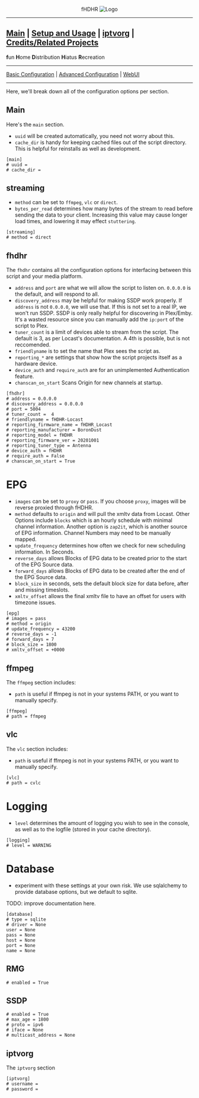 <p align="center">fHDHR    <img src="images/logo.ico" alt="Logo"/></p>

---
[Main](README.md)  |  [Setup and Usage](Usage.md)  |  [iptvorg](Origin.md)  |  [Credits/Related Projects](Related-Projects.md)
---
**f**un
**H**ome
**D**istribution
**H**iatus
**R**ecreation

---

[Basic Configuration](Config.md)  | [Advanced Configuration](ADV_Config.md) |  [WebUI](WebUI.md)

---

Here, we'll break down all of the configuration options per section.

## Main
Here's the `main` section.
* `uuid` will be created automatically, you need not worry about this.
* `cache_dir` is handy for keeping cached files out of the script directory. This is helpful for reinstalls as well as development.

````
[main]
# uuid =
# cache_dir =
````

## streaming

* `method` can be set to `ffmpeg`, `vlc` or `direct`.
* `bytes_per_read` determines how many bytes of the stream to read before sending the data to your client. Increasing this value may cause longer load times, and lowering it may effect `stuttering`.


````
[streaming]
# method = direct
````


## fhdhr

The `fhdhr` contains all the configuration options for interfacing between this script and your media platform.
* `address` and `port` are what we will allow the script to listen on. `0.0.0.0` is the default, and will respond to all.
* `discovery_address` may be helpful for making SSDP work properly. If `address` is not `0.0.0.0`, we will use that. If this is not set to a real IP, we won't run SSDP. SSDP is only really helpful for discovering in Plex/Emby. It's a wasted resource since you can manually add the `ip:port` of the script to Plex.
* `tuner_count` is a limit of devices able to stream from the script. The default is 3, as per Locast's documentation. A 4th is possible, but is not reccomended.
* `friendlyname` is to set the name that Plex sees the script as.
* `reporting_*` are settings that show how the script projects itself as a hardware device.
* `device_auth` and `require_auth` are for an unimplemented Authentication feature.
* `chanscan_on_start` Scans Origin for new channels at startup.


````
[fhdhr]
# address = 0.0.0.0
# discovery_address = 0.0.0.0
# port = 5004
# tuner_count =  4
# friendlyname = fHDHR-Locast
# reporting_firmware_name = fHDHR_Locast
# reporting_manufacturer = BoronDust
# reporting_model = fHDHR
# reporting_firmware_ver = 20201001
# reporting_tuner_type = Antenna
# device_auth = fHDHR
# require_auth = False
# chanscan_on_start = True
````

# EPG
* `images` can be set to `proxy` or `pass`. If you choose `proxy`, images will be reverse proxied through fHDHR.
* `method` defaults to `origin` and will pull the xmltv data from Locast. Other Options include `blocks` which is an hourly schedule with minimal channel information. Another option is `zap2it`, which is another source of EPG information. Channel Numbers may need to be manually mapped.
* `update_frequency` determines how often we check for new scheduling information. In Seconds.
* `reverse_days` allows Blocks of EPG data to be created prior to the start of the EPG Source data.
* `forward_days` allows Blocks of EPG data to be created after the end of the EPG Source data.
* `block_size` in seconds, sets the default block size for data before, after and missing timeslots.
* `xmltv_offset` allows the final xmltv file to have an offset for users with timezone issues.

````
[epg]
# images = pass
# method = origin
# update_frequency = 43200
# reverse_days = -1
# forward_days = 7
# block_size = 1800
# xmltv_offset = +0000
````

## ffmpeg

The `ffmpeg` section includes:
* `path` is useful if ffmpeg is not in your systems PATH, or you want to manually specify.

````
[ffmpeg]
# path = ffmpeg
````

## vlc

The `vlc` section includes:
* `path` is useful if ffmpeg is not in your systems PATH, or you want to manually specify.

````
[vlc]
# path = cvlc
````

# Logging
* `level` determines the amount of logging you wish to see in the console, as well as to the logfile (stored in your cache directory).

````
[logging]
# level = WARNING
````

# Database
* experiment with these settings at your own risk. We use sqlalchemy to provide database options, but we default to sqlite.

TODO: improve documentation here.

````
[database]
# type = sqlite
# driver = None
user = None
pass = None
host = None
port = None
name = None
````

## RMG

````
# enabled = True
````

## SSDP

````
# enabled = True
# max_age = 1800
# proto = ipv6
# iface = None
# multicast_address = None
````

## iptvorg
The `iptvorg` section

````
[iptvorg]
# username =
# password =
````
